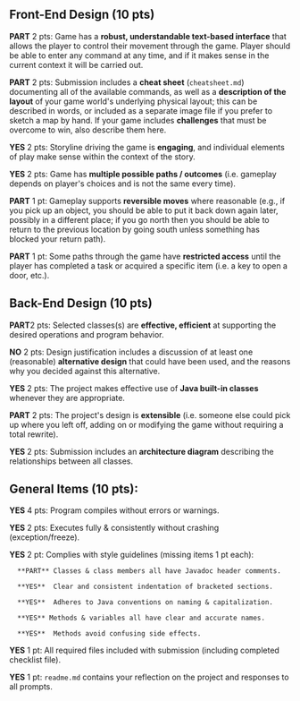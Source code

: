 ## Front-End Design (10 pts)

**PART** 2 pts: Game has a **robust, understandable text-based interface** that allows the player to control their movement through the game.  Player should be able to enter any command at any time, and if it makes sense in the current context it will be carried out.

**PART** 2 pts: Submission includes a **cheat sheet** (`cheatsheet.md`) documenting all of the available commands, as well as a **description of the layout** of your game world's underlying physical layout; this can be described in words, or included as a separate image file if you prefer to sketch a map by hand.  If your game includes **challenges** that must be overcome to win, also describe them here.

**YES**  2 pts: Storyline driving the game is **engaging**, and individual elements of play make sense within the context of the story.

**YES**  2 pts: Game has **multiple possible paths / outcomes** (i.e. gameplay depends on player's choices and is not the same every time).

**PART** 1 pt: Gameplay supports **reversible moves** where reasonable (e.g., if you pick up an object, you should be able to put it back down again later, possibly in a different place; if you go north then you should be able to return to the previous location by going south unless something has blocked your return path).

**PART** 1 pt: Some paths through the game have **restricted access** until the player has completed a task or acquired a specific item (i.e. a key to open a door, etc.).


## Back-End Design (10 pts)

**PART**2 pts: Selected classes(s) are **effective, efficient** at supporting the desired operations and program behavior.

**NO** 2 pts: Design justification includes a discussion of at least one (reasonable) **alternative design** that could have been used, and the reasons why you decided against this alternative.

**YES**  2 pts: The project makes effective use of **Java built-in classes** whenever they are appropriate.

**PART** 2 pts: The project's design is **extensible** (i.e. someone else could pick up where you left off, adding on or modifying the game without requiring a total rewrite).

**YES**  2 pts: Submission includes an **architecture diagram** describing the relationships between all classes.


## General Items (10 pts):
**YES**  4 pts: Program compiles without errors or warnings.

**YES**  2 pts: Executes fully & consistently without crashing (exception/freeze).

**YES** 2 pt: Complies with style guidelines (missing items 1 pt each):

      **PART** Classes & class members all have Javadoc header comments.

      **YES**  Clear and consistent indentation of bracketed sections.

      **YES**  Adheres to Java conventions on naming & capitalization.

      **YES** Methods & variables all have clear and accurate names.

      **YES**  Methods avoid confusing side effects.

**YES** 1 pt: All required files included with submission (including completed checklist file).

**YES** 1 pt: `readme.md` contains your reflection on the project and responses to all prompts.

